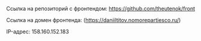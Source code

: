 Ссылка на репозиторий с фронтендом: https://github.com/theutenok/front

Ссылка на домен фронтенда: (https://daniiltitov.nomorepartiesco.ru/)

IP-адрес: 158.160.152.183
